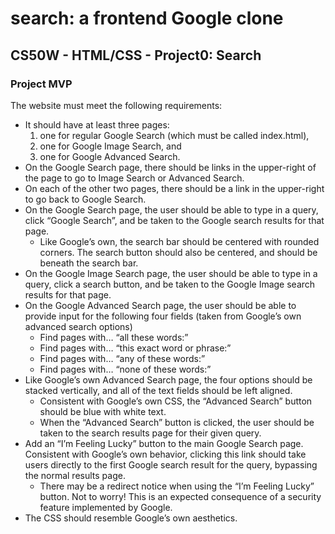 # search: a frontend Google clone

## CS50W - HTML/CSS - Project0: Search

### Project MVP

The website must meet the following requirements:

- It should have at least three pages:
  1. one for regular Google Search (which must be called index.html),
  1. one for Google Image Search, and
  1. one for Google Advanced Search.
- On the Google Search page, there should be links in the upper-right of the page to go to Image Search or Advanced Search.
- On each of the other two pages, there should be a link in the upper-right to go back to Google Search.
- On the Google Search page, the user should be able to type in a query, click “Google Search”, and be taken to the Google search results for that page.
  - Like Google’s own, the search bar should be centered with rounded corners. The search button should also be centered, and should be beneath the search bar.
- On the Google Image Search page, the user should be able to type in a query, click a search button, and be taken to the Google Image search results for that page.
- On the Google Advanced Search page, the user should be able to provide input for the following four fields (taken from Google’s own advanced search options)
  - Find pages with… “all these words:”
  - Find pages with… “this exact word or phrase:”
  - Find pages with… “any of these words:”
  - Find pages with… “none of these words:”
- Like Google’s own Advanced Search page, the four options should be stacked vertically, and all of the text fields should be left aligned.
  - Consistent with Google’s own CSS, the “Advanced Search” button should be blue with white text.
  - When the “Advanced Search” button is clicked, the user should be taken to the search results page for their given query.
- Add an “I’m Feeling Lucky” button to the main Google Search page. Consistent with Google’s own behavior, clicking this link should take users directly to the first Google search result for the query, bypassing the normal results page.
  - There may be a redirect notice when using the “I’m Feeling Lucky” button. Not to worry! This is an expected consequence of a security feature implemented by Google.
- The CSS should resemble Google’s own aesthetics.

